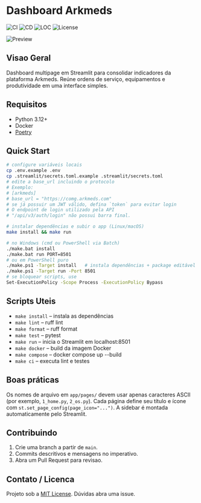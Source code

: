 # Dashboard Arkmeds

![CI](https://github.com/<OWNER>/<REPO>/actions/workflows/ci.yml/badge.svg)
![CD](https://github.com/<OWNER>/<REPO>/actions/workflows/cd.yml/badge.svg)
![LOC](https://img.shields.io/tokei/lines/github/<OWNER>/<REPO>)
![License](https://img.shields.io/github/license/<OWNER>/<REPO>)

![Preview](docs/home_page.png)

## Visao Geral

Dashboard multipage em Streamlit para consolidar indicadores da plataforma Arkmeds.
Reúne ordens de serviço, equipamentos e produtividade em uma interface simples.

## Requisitos

- Python 3.12+
- Docker
- [Poetry](https://python-poetry.org/docs/#installation)

## Quick Start

```bash
# configure variáveis locais
cp .env.example .env
cp .streamlit/secrets.toml.example .streamlit/secrets.toml
# edite a base_url incluindo o protocolo
# Exemplo:
# [arkmeds]
# base_url = "https://comg.arkmeds.com"
# se já possuir um JWT válido, defina `token` para evitar login
# O endpoint de login utilizado pela API
# "/api/v3/auth/login" não possui barra final.

# instalar dependências e subir o app (Linux/macOS)
make install && make run

# no Windows (cmd ou PowerShell via Batch)
./make.bat install
./make.bat run PORT=8501
# ou em PowerShell puro
./make.ps1 -Target install   # instala dependências + package editável
./make.ps1 -Target run -Port 8501
# se bloquear scripts, use
Set-ExecutionPolicy -Scope Process -ExecutionPolicy Bypass
```


## Scripts Uteis

- `make install` – instala as dependências
- `make lint` – ruff lint
- `make format` – ruff format
- `make test` – pytest
- `make run` – inicia o Streamlit em localhost:8501
- `make docker` – build da imagem Docker
- `make compose` – docker compose up --build
- `make ci` – executa lint e testes

## Boas práticas

Os nomes de arquivo em `app/pages/` devem usar apenas caracteres ASCII
(por exemplo, `1_home.py`, `2_os.py`). Cada página define seu título e ícone
com `st.set_page_config(page_icon="...")`. A sidebar é montada
automaticamente pelo Streamlit.

## Contribuindo

1. Crie uma branch a partir de `main`.
2. Commits descritivos e mensagens no imperativo.
3. Abra um Pull Request para revisao.

## Contato / Licenca

Projeto sob a [MIT License](LICENSE). Dúvidas abra uma issue.
<!-- Random comment for PR test -->
